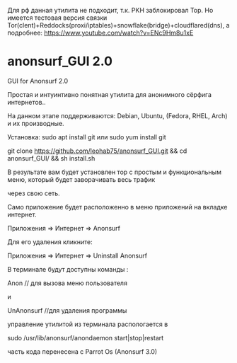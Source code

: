 
Для рф данная утилита не подходит, т.к. РКН заблокировал Тор. Но имеется тестовая версия связки Tor(clent)+Reddocks(proxi/iptables)+snowflake(bridge)+cloudflared(dns), а подробнее: https://www.youtube.com/watch?v=ENc9Hm8u1xE

# anonsurf_GUI 2.0
GUI for Anonsurf 2.0

Простая и интуинтивно понятная утилита для анонимного сёрфига интернетов..

На данном этапе поддерживаются: Debian, Ubuntu, (Fedora, RHEL, Arch) и их производные.

Установка:  sudo apt install git или sudo yum install git

git clone https://github.com/leohab75/anonsurf_GUI.git && cd anonsurf_GUI/ && sh install.sh

В результате вам будет установлен тор с простым и функциональным меню, который будет заворачивать весь трафик 

через свою сеть.

Само приложение будет расположенно в меню приложений на вкладке интернет.

Приложения => Интернет => Anonsurf

Для его удаления кликните:

Приложения => Интернет => Uninstall Anonsurf

В терминале будут доступны команды : 

Anon  // для вызова меню пользователя

и 

UnAnonsurf  //для удаления программы

управление утилитой из терминала распологается в 

sudo /usr/lib/anonsurf/anondaemon start|stop|restart

часть кода перенесена с Parrot Os (Anonsurf 3.0)




